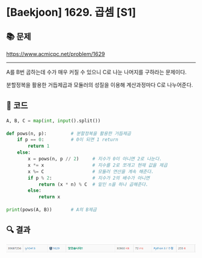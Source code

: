 # [Baekjoon] 1629. 곱셈 [S1]

## 📚 문제

https://www.acmicpc.net/problem/1629

---

A를 B번 곱하는데 수가 매우 커질 수 있으니 C로 나눈 나머지를 구하라는 문제이다.

분할정복을 활용한 거듭제곱과 모듈러의 성질을 이용해 계산과정마다 C로 나누어준다.

## 📒 코드

```python
A, B, C = map(int, input().split())

def pows(n, p):         # 분할정복을 활용한 거듭제곱
    if p == 0:          # 0이 되면 1 return
        return 1
    else:
        x = pows(n, p // 2)     # 지수가 0이 아니면 2로 나눈다.
        x *= x                  # 지수를 2로 쪼개고 현재 값을 제곱
        x %= C                  # 모듈러 연산을 계속 해준다.
        if p % 2:               # 지수가 2의 배수가 아니면
            return (x * n) % C  # 밑인 n을 하나 곱해준다.
        else:
            return x

print(pows(A, B))       # A의 B제곱
```

## 🔍 결과

![image-20220227164840762](README.assets/image-20220227164840762.png)